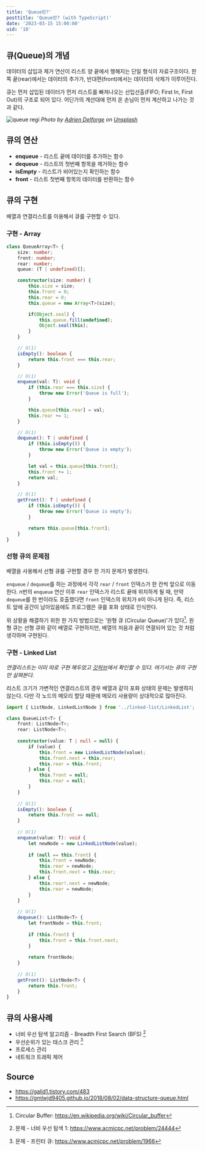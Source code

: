 ```yaml
---
title: 'Queue란?'
posttitle: 'Queue란? (with TypeScript)'
date: '2023-03-15 15:00:00'
uid: '10'
---
```


## 큐(Queue)의 개념

데이터의 삽입과 제거 연산이 리스트 양 끝에서 행해지는 단일 형식의 자료구조이다. 한쪽 끝(rear)에서는 데이터의 추가가, 반대편(front)에서는 데이터의 삭제가 이루어진다.

큐는 먼저 삽입된 데이터가 먼저 리스트를 빠져나오는 선입선출(FIFO; First In, First Out)의 구조로 되어 있다. 어딘가의 계산대에 먼저 온 손님이 먼저 계산하고 나가는 것과 같다.

![queue regi](/images/j/adrien-delforge-queue.webp)
_Photo by [Adrien Delforge](https://unsplash.com/@adriendlf?utm_source=unsplash&utm_medium=referral&utm_content=creditCopyText) on [Unsplash](https://unsplash.com/photos/CrHG_ZYn1Dw?utm_source=unsplash&utm_medium=referral&utm_content=creditCopyText)_

## 큐의 연산

- **enqueue** - 리스트 끝에 데이터를 추가하는 함수
- **dequeue** - 리스트의 첫번째 항목을 제거하는 함수
- **isEmpty** - 리스트가 비어있는지 확인하는 함수
- **front** - 리스트 첫번째 항목의 데이터를 반환하는 함수

## 큐의 구현

배열과 연결리스트를 이용해서 큐를 구현할 수 있다.

### 구현 - Array

```ts
class QueueArray<T> {
    size: number;
    front: number;
    rear: number;
    queue: (T | undefined)[];

    constructor(size: number) {
        this.size = size;
        this.front = 0;
        this.rear = 0;
        this.queue = new Array<T>(size);

        if(Object.seal) {
            this.queue.fill(undefined);
            Object.seal(this);
        }
    }

    // O(1)
    isEmpty(): boolean {
        return this.front === this.rear;
    }

    // O(1)
    enqueue(val: T): void {
        if (this.rear === this.size) {
            throw new Error('Queue is full');
        }   

        this.queue[this.rear] = val;
        this.rear += 1;
    }

    // O(1)
    dequeue(): T | undefined {
        if (this.isEmpty()) {
            throw new Error('Queue is empty');
        }

        let val = this.queue[this.front];
        this.front += 1;
        return val;
    }

    // O(1)
    getFront(): T | undefined {
        if (this.isEmpty()) {
            throw new Error('Queue is empty');
        }

        return this.queue[this.front];
    }
}
```

### 선형 큐의 문제점

배열을 사용해서 선형 큐를 구현할 경우 한 가지 문제가 발생한다.

`enqueue` / `dequeue`를 하는 과정에서 각각 `rear` / `front` 인덱스가 한 칸씩 앞으로 이동한다. n번의 `enqueue` 연산 이후 `rear` 인덱스가 리스트 끝에 위치하게 될 때, 만약 `dequeue`를 한 번이라도 호출했다면 `front` 인덱스의 위치가 `0`이 아니게 된다. 즉, 리스트 앞에 공간이 남아있음에도 프로그램은 큐를 포화 상태로 인식한다.

위 상황을 해결하기 위한 한 가지 방법으로는 '원형 큐 (Circular Queue)'가 있다[^a]. 원형 큐는 선형 큐와 같이 배열로 구현하지만, 배열의 처음과 끝이 연결되어 있는 것 처럼 생각하며 구현된다.

### 구현 - Linked List

_연결리스트는 이미 따로 구현 해두었고 [깃허브](https://github.com/bprsstnt/typescript-algorithms/tree/main/src/data-structures/linked-list)에서 확인할 수 있다. 여기서는 큐의 구현만 살펴본다._

리스트 크기가 가변적인 연결리스트의 경우 배열과 같이 포화 상태의 문제는 발생하지 않는다. 다만 각 노드의 메모리 할당 때문에 메모리 사용량이 상대적으로 많아진다.

```ts
import { ListNode, LinkedListNode } from '../linked-list/LinkedList';

class QueueList<T> {
    front: ListNode<T>;
    rear: ListNode<T>;
    
    constructor(value: T | null = null) {
        if (value) {
            this.front = new LinkedListNode(value);
            this.front.next = this.rear;
            this.rear = this.front;
        } else {
            this.front = null;
            this.rear = null;
        }
    }
    
    // O(1)
    isEmpty(): boolean {
        return this.front == null;
    }
    
    // O(1)
    enqueue(value: T): void {
        let newNode = new LinkedListNode(value);
        
        if (null == this.front) {
            this.front = newNode;
            this.rear = newNode;
            this.front.next = this.rear;
        } else {
            this.rear!.next = newNode;
            this.rear = newNode;
        }
    }
    
    // O(1)
    dequeue(): ListNode<T> {
        let frontNode = this.front;
        
        if (this.front) {
            this.front = this.front.next;
        }
        
        return frontNode;
    }
    
    // O(1)
    getFront(): ListNode<T> {
        return this.front;
    }
}
```

## 큐의 사용사례

- 너비 우선 탐색 알고리즘 - Breadth First Search (BFS) [^c]
- 우선순위가 있는 태스크 관리 [^b]
- 프로세스 관리
- 네트워크 트래픽 제어

## Source

- <https://galid1.tistory.com/483>
- <https://gmlwjd9405.github.io/2018/08/02/data-structure-queue.html>

[^a]: Circular Buffer: https://en.wikipedia.org/wiki/Circular_buffer
[^b]: 문제 - 프린터 큐: https://www.acmicpc.net/problem/1966
[^c]: 문제 - 너비 우선 탐색 1: https://www.acmicpc.net/problem/24444
